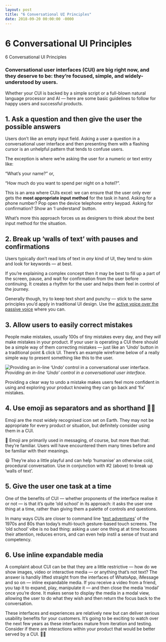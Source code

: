 ```yaml
---
layout: post
title: "6 Conversational UI Principles"
date: 2018-09-20 00:00:00 -0000
---
```


# 6 Conversational UI Principles

6 Conversational UI Principles

### Conversational user interfaces (CUI) are big right now, and they deserve to be: they’re focused, simple, and widely-understood by users.

Whether your CUI is backed by a simple script or a full-blown natural language processor and AI — here are some basic guidelines to follow for happy users and successful products.

## 1. Ask a question and then give the user the possible answers

Users don’t like an empty input field. Asking a user a question in a conversational user interface and then presenting them with a flashing cursor is an unhelpful pattern that tends to confuse users.

The exception is where we’re asking the user for a numeric or text entry like:

“What’s your name?” or,

“How much do you want to spend per night on a hotel?”.

This is an area where CUIs excel: we can ensure that the user only ever gets the **most appropriate input method** for the task in hand. Asking for a phone number? Pop open the device telephone entry keypad. Asking for confirmation? Show an ‘I understand’ button.

What’s more this approach forces us as designers to think about the best input method for the situation.

## 2. Break up ‘walls of text’ with pauses and confirmations

Users typically don’t read lots of text in *any* kind of UI, they tend to skim and look for keywords — at best.

If you’re explaining a complex concept then it may be best to fill up a part of the screen, pause, and wait for confirmation from the user before continuing. It creates a rhythm for the user and helps them feel in control of the journey.

Generally though, try to keep text short and punchy — stick to the same principles you’d apply in traditional UI design. Use the [active voice over the passive voice](https://developers.google.com/style/voice) where you can.

## 3. Allow users to easily correct mistakes

People make mistakes, usually 100s of tiny mistakes every day, and they *will* make mistakes in your product. If your user is operating a CUI there should be a simple way of them correcting mistakes — just like an ‘Undo’ button in a traditional point & click UI. There’s an example wireframe below of a really simple way to present something like this to the user.

![Providing an in-line ‘Undo’ control in a conversational user interface.](https://cdn-images-1.medium.com/max/2000/1*OniuKEpu38W7_4nFNII-bg.png)*Providing an in-line ‘Undo’ control in a conversational user interface.*

Providing a clear way to undo a mistake makes users feel more confident in using and exploring your product knowing they can go back and ‘fix’ mistakes.

## 4. Use emoji as separators and as shorthand 👍🏼

Emoji are the most widely recognised icon set on Earth. They may not be appropriate for every product or situation, but definitely consider using them in a CUI.

💬 Emoji are primarily used in messaging, of course, but more than that: they’re familiar. Users will have encountered them many times before and be familiar with their meanings.

😃 They’re also a little playful and can help ‘humanise’ an otherwise cold, procedural conversation. Use in conjunction with #2 (above) to break up ‘walls of text’.

## 5. Give the user one task at a time

One of the benefits of CUI — whether proponents of the interface realise it or not — is that it’s quite ‘old school’ in its approach: it asks the user one thing at a time, rather than giving them a palette of controls and questions.

In many ways CUIs are closer to command line ‘[text adventures](https://en.wikipedia.org/wiki/Text-based_game)’ of the 1970s and 80s than today’s multi-touch gesture-based touch screens. The ‘old school’ vibe is no bad thing: asking a user one thing at at time focuses their attention, reduces errors, and can even help instil a sense of trust and competency.

## 6. Use inline expandable media

A complaint about CUI can be that they are a little restrictive — how do we show images, video or interactive media — or anything that’s not text? The answer is handily lifted straight from the interfaces of WhatsApp, iMessage and so on — inline expandable media. If you receive a video from a friend, you tap it to expand, play, manipulate it — and then close the media ‘modal’ once you’re done. It makes sense to display the media in a modal view, allowing the user to do what they wish and then return the focus back to the conversation.

These interfaces and experiences are relatively new but can deliver serious usability benefits for your customers. It’s going to be exciting to watch over the next few years as these interfaces mature from iteration and testing. Consider if there are interactions within your product that would be better served by a CUI. 👋🏼
